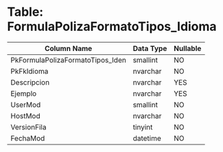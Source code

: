 # Table: FormulaPolizaFormatoTipos_Idioma

| Column Name | Data Type | Nullable |
|-------------|-----------|----------|
| PkFormulaPolizaFormatoTipos_Iden | smallint | NO |
| PkFkIdioma | nvarchar | NO |
| Descripcion | nvarchar | YES |
| Ejemplo | nvarchar | YES |
| UserMod | smallint | NO |
| HostMod | nvarchar | NO |
| VersionFila | tinyint | NO |
| FechaMod | datetime | NO |
